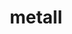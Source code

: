 ---
title: "metall"
layout: cache
categories: [package, develop-2023-11-26]
meta: {"versions": ["0.25"], "compilers": ["cce@=15.0.1", "gcc@=10.3.0", "gcc@=11.4.0", "gcc@=9.4.0", "oneapi@=2023.2.0"], "oss": ["rhel8", "sle_hpc15", "ubuntu20.04"], "platforms": ["linux"], "targets": ["neoverse_v1", "ppc64le", "x86_64_v3", "x86_64_v4", "zen4"], "stacks": ["e4s", "e4s-cray-rhel", "e4s-cray-sles", "e4s-neoverse_v1", "e4s-oneapi", "e4s-power", "root"], "num_specs": 6, "num_specs_by_stack": {"root": 6, "e4s-cray-rhel": 1, "e4s-cray-sles": 1, "e4s-neoverse_v1": 1, "e4s-power": 1, "e4s": 1, "e4s-oneapi": 1}}
spec_details: [{"hash": "k25gn2xkeqh7n223ebzhzonkbebo5ouh", "compiler": "cce@=15.0.1", "versions": ["0.25"], "os": "rhel8", "platform": "linux", "target": "zen4", "variants": ["build_system=cmake", "build_type=Release", "generator=make", "~ipo"], "stacks": ["root", "e4s-cray-rhel"], "size": "-", "tarball": "https://binaries.spack.io/develop-2023-11-26/build_cache/linux-rhel8-zen4/cce-15.0.1/metall-0.25/linux-rhel8-zen4-cce-15.0.1-metall-0.25-k25gn2xkeqh7n223ebzhzonkbebo5ouh.spack"}, {"hash": "oalgyz4bygkwmkchl6ztihydpfxgx6kt", "compiler": "gcc@=10.3.0", "versions": ["0.25"], "os": "sle_hpc15", "platform": "linux", "target": "x86_64_v4", "variants": ["build_system=cmake", "build_type=Release", "generator=make", "~ipo"], "stacks": ["e4s-cray-sles", "root"], "size": "-", "tarball": "https://binaries.spack.io/develop-2023-11-26/build_cache/linux-sle_hpc15-x86_64_v4/gcc-10.3.0/metall-0.25/linux-sle_hpc15-x86_64_v4-gcc-10.3.0-metall-0.25-oalgyz4bygkwmkchl6ztihydpfxgx6kt.spack"}, {"hash": "xwk2pdhoasvjkzl2vf43bhoydlh75vpm", "compiler": "gcc@=11.4.0", "versions": ["0.25"], "os": "ubuntu20.04", "platform": "linux", "target": "neoverse_v1", "variants": ["build_system=cmake", "build_type=Release", "generator=make", "~ipo"], "stacks": ["e4s-neoverse_v1", "root"], "size": "-", "tarball": "https://binaries.spack.io/develop-2023-11-26/build_cache/linux-ubuntu20.04-neoverse_v1/gcc-11.4.0/metall-0.25/linux-ubuntu20.04-neoverse_v1-gcc-11.4.0-metall-0.25-xwk2pdhoasvjkzl2vf43bhoydlh75vpm.spack"}, {"hash": "4fezzzhbrugy4xu2a2pn3mz5zzmay57s", "compiler": "gcc@=9.4.0", "versions": ["0.25"], "os": "ubuntu20.04", "platform": "linux", "target": "ppc64le", "variants": ["build_system=cmake", "build_type=Release", "generator=make", "~ipo"], "stacks": ["root", "e4s-power"], "size": "-", "tarball": "https://binaries.spack.io/develop-2023-11-26/build_cache/linux-ubuntu20.04-ppc64le/gcc-9.4.0/metall-0.25/linux-ubuntu20.04-ppc64le-gcc-9.4.0-metall-0.25-4fezzzhbrugy4xu2a2pn3mz5zzmay57s.spack"}, {"hash": "232ngigvga2mehdxsorgrjfhm7p5glcx", "compiler": "gcc@=11.4.0", "versions": ["0.25"], "os": "ubuntu20.04", "platform": "linux", "target": "x86_64_v3", "variants": ["build_system=cmake", "build_type=Release", "generator=make", "~ipo"], "stacks": ["root", "e4s"], "size": "-", "tarball": "https://binaries.spack.io/develop-2023-11-26/build_cache/linux-ubuntu20.04-x86_64_v3/gcc-11.4.0/metall-0.25/linux-ubuntu20.04-x86_64_v3-gcc-11.4.0-metall-0.25-232ngigvga2mehdxsorgrjfhm7p5glcx.spack"}, {"hash": "lbxabpfwfoq2ybdrksbls546i7vkj7n2", "compiler": "oneapi@=2023.2.0", "versions": ["0.25"], "os": "ubuntu20.04", "platform": "linux", "target": "x86_64_v3", "variants": ["build_system=cmake", "build_type=Release", "generator=make", "~ipo"], "stacks": ["root", "e4s-oneapi"], "size": "-", "tarball": "https://binaries.spack.io/develop-2023-11-26/build_cache/linux-ubuntu20.04-x86_64_v3/oneapi-2023.2.0/metall-0.25/linux-ubuntu20.04-x86_64_v3-oneapi-2023.2.0-metall-0.25-lbxabpfwfoq2ybdrksbls546i7vkj7n2.spack"}]
---